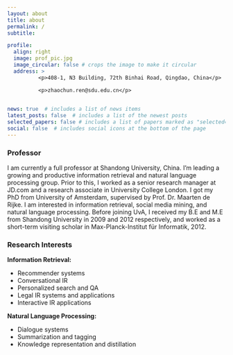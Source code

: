 ```yaml
---
layout: about
title: about
permalink: /
subtitle: 

profile:
  align: right
  image: prof_pic.jpg
  image_circular: false # crops the image to make it circular
  address: >
          <p>408-1, N3 Building, 72th Binhai Road, Qingdao, China</p>

          <p>zhaochun.ren@sdu.edu.cn</p>

          
news: true  # includes a list of news items
latest_posts: false  # includes a list of the newest posts
selected_papers: false # includes a list of papers marked as "selected={true}"
social: false  # includes social icons at the bottom of the page
---
```

### **Professor**

I am currently a full professor at Shandong University, China. I’m leading a growing and productive information retrieval and natural language processing group. Prior to this, I worked as a senior research manager at JD.com and a research associate in University College London. I got my PhD from University of Amsterdam, supervised by Prof. Dr. Maarten de Rijke. I am interested in information retrieval, social media mining, and natural language processing. Before joining UvA, I received my B.E and M.E from Shandong University in 2009 and 2012 respectively, and worked as a short-term visiting scholar in Max-Planck-Institut für Informatik, 2012.


### Research Interests
**Information Retrieval:**  
- Recommender systems  
- Conversational IR  
- Personalized search and QA  
- Legal IR systems and applications  
- Interactive IR applications  

**Natural Language Processing:**  
- Dialogue systems  
- Summarization and tagging  
- Knowledge representation and distillation  